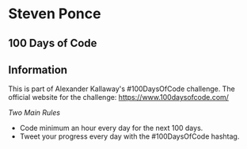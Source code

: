 # Steven Ponce
## 100 Days of Code 

## Information
This is part of Alexander Kallaway's #100DaysOfCode challenge.  The official website for the challenge: https://www.100daysofcode.com/

*Two Main Rules*
- Code minimum an hour every day for the next 100 days.
- Tweet your progress every day with the #100DaysOfCode hashtag.

